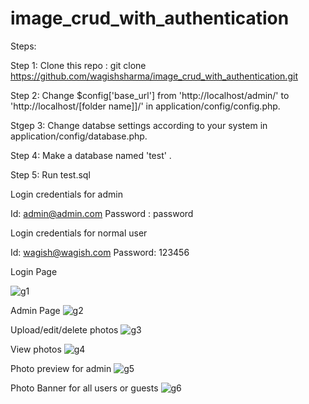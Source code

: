 # image_crud_with_authentication

Steps:

Step 1: Clone this repo : git clone https://github.com/wagishsharma/image_crud_with_authentication.git

Step 2: Change $config['base_url'] from 'http://localhost/admin/' to 'http://localhost/[folder name]]/' in  application/config/config.php.

Stgep 3: Change databse settings according to your system in application/config/database.php.

Step 4: Make a database named 'test' . 

Step 5: Run test.sql 

Login credentials for admin 

Id: admin@admin.com
Password : password

Login credentials for normal user

Id: wagish@wagish.com
Password: 123456

Login Page

![g1](https://user-images.githubusercontent.com/16692346/32981398-6c44559e-cc9b-11e7-8c34-213a33224cf2.PNG)

Admin Page
![g2](https://user-images.githubusercontent.com/16692346/32981399-6cb35aac-cc9b-11e7-90fa-c117f3ed35e8.PNG)

Upload/edit/delete photos 
![g3](https://user-images.githubusercontent.com/16692346/32981400-6d21c1ea-cc9b-11e7-9ab3-5f43e1269ca8.PNG)

View photos
![g4](https://user-images.githubusercontent.com/16692346/32981401-6d8fb9e8-cc9b-11e7-9048-fe82d766b121.PNG)

Photo preview for admin
![g5](https://user-images.githubusercontent.com/16692346/32981402-6dceb8d2-cc9b-11e7-80a7-05f9a15b8bfc.PNG)

Photo Banner for all users or guests
![g6](https://user-images.githubusercontent.com/16692346/32981403-6e0ecc06-cc9b-11e7-8a77-5ec40d06bcb4.PNG)
